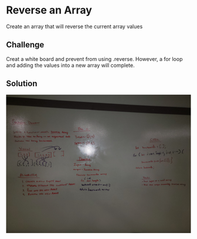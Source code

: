 # Reverse an Array
Create an array that will reverse the current array values

## Challenge
Creat a white board and prevent from using .reverse. However, a for loop and adding the values into a new array will complete.

## Solution
![](./assets/array_reverse.jpg)